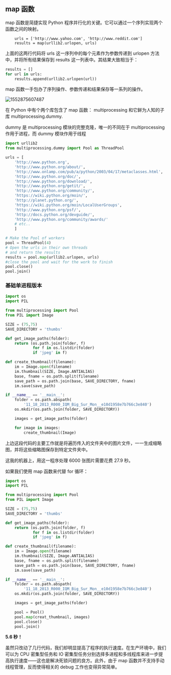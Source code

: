

## map 函数

map 函数是简捷实现 Python 程序并行化的关键。它可以通过一个序列实现两个函数之间的映射。

```
    urls = ['http://www.yahoo.com', 'http://www.reddit.com']
    results = map(urllib2.urlopen, urls)
```

上面的这两行代码将 urls 这一序列中的每个元素作为参数传递到 urlopen 方法中，并将所有结果保存到 results 这一列表中。其结果大致相当于：

```python
results = []
for url in urls: 
    results.append(urllib2.urlopen(url))
```

map 函数一手包办了序列操作、参数传递和结果保存等一系列的操作。

![1552875607487](C:\Users\97287\AppData\Roaming\Typora\typora-user-images\1552875607487.png)

在 Python 中有个两个库包含了 map 函数： multiprocessing 和它鲜为人知的子库 multiprocessing.dummy.

dummy 是 multiprocessing 模块的完整克隆，唯一的不同在于 multiprocessing 作用于进程，而 dummy 模块作用于线程

```python
import urllib2 
from multiprocessing.dummy import Pool as ThreadPool 

urls = [
    'http://www.python.org', 
    'http://www.python.org/about/',
    'http://www.onlamp.com/pub/a/python/2003/04/17/metaclasses.html',
    'http://www.python.org/doc/',
    'http://www.python.org/download/',
    'http://www.python.org/getit/',
    'http://www.python.org/community/',
    'https://wiki.python.org/moin/',
    'http://planet.python.org/',
    'https://wiki.python.org/moin/LocalUserGroups',
    'http://www.python.org/psf/',
    'http://docs.python.org/devguide/',
    'http://www.python.org/community/awards/'
    # etc.. 
    ]

# Make the Pool of workers
pool = ThreadPool(4) 
# Open the urls in their own threads
# and return the results
results = pool.map(urllib2.urlopen, urls)
#close the pool and wait for the work to finish 
pool.close() 
pool.join()
```

### **基础单进程版本**

```python
import os 
import PIL 

from multiprocessing import Pool 
from PIL import Image

SIZE = (75,75)
SAVE_DIRECTORY = 'thumbs'

def get_image_paths(folder):
    return (os.path.join(folder, f) 
            for f in os.listdir(folder) 
            if 'jpeg' in f)

def create_thumbnail(filename): 
    im = Image.open(filename)
    im.thumbnail(SIZE, Image.ANTIALIAS)
    base, fname = os.path.split(filename) 
    save_path = os.path.join(base, SAVE_DIRECTORY, fname)
    im.save(save_path)

if __name__ == '__main__':
    folder = os.path.abspath(
        '11_18_2013_R000_IQM_Big_Sur_Mon__e10d1958e7b766c3e840')
    os.mkdir(os.path.join(folder, SAVE_DIRECTORY))

    images = get_image_paths(folder)

    for image in images:
        create_thumbnail(Image)
```

上边这段代码的主要工作就是将遍历传入的文件夹中的图片文件，一一生成缩略图，并将这些缩略图保存到特定文件夹中。

这我的机器上，用这一程序处理 6000 张图片需要花费 27.9 秒。

如果我们使用 map 函数来代替 for 循环：

```python
import os 
import PIL 

from multiprocessing import Pool 
from PIL import Image

SIZE = (75,75)
SAVE_DIRECTORY = 'thumbs'

def get_image_paths(folder):
    return (os.path.join(folder, f) 
            for f in os.listdir(folder) 
            if 'jpeg' in f)

def create_thumbnail(filename): 
    im = Image.open(filename)
    im.thumbnail(SIZE, Image.ANTIALIAS)
    base, fname = os.path.split(filename) 
    save_path = os.path.join(base, SAVE_DIRECTORY, fname)
    im.save(save_path)

if __name__ == '__main__':
    folder = os.path.abspath(
        '11_18_2013_R000_IQM_Big_Sur_Mon__e10d1958e7b766c3e840')
    os.mkdir(os.path.join(folder, SAVE_DIRECTORY))

    images = get_image_paths(folder)

    pool = Pool()
    pool.map(creat_thumbnail, images)
    pool.close()
    pool.join()
```

**5.6 秒！**

虽然只改动了几行代码，我们却明显提高了程序的执行速度。在生产环境中，我们可以为 CPU 密集型任务和 IO 密集型任务分别选择多进程和多线程库来进一步提高执行速度——这也是解决死锁问题的良方。此外，由于 map 函数并不支持手动线程管理，反而使得相关的 debug 工作也变得异常简单。